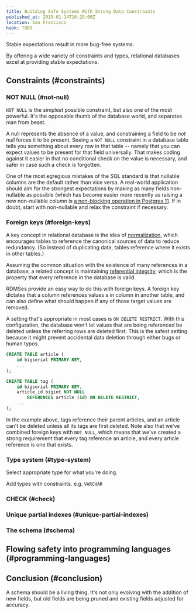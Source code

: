 ```yaml
---
title: Building Safe Systems With Strong Data Constraints
published_at: 2019-01-14T16:25:00Z
location: San Francisco
hook: TODO
---
```


Stable expectations result in more bug-free systems.

By offering a wide variety of constraints and types,
relational databases excel at providing stable
expectations.

## Constraints (#constraints)

### NOT NULL (#not-null)

`NOT NULL` is the simplest possible constraint, but also
one of the most powerful. It's the opposable thumb of the
database world, and separates man from beast.

A null represents the absence of a value, and constraining
a field to be _not null_ forces it to be present. Seeing a
`NOT NULL` constraint in a database table tells you something
about every row in that table -- namely that you can expect
values to be present for that field universally. That makes
coding against it easier in that no conditional check on
the value is necessary, and safer in case such a check is
forgotten.

One of the most egregious mistakes of the SQL standard is
that nullable columns are the default rather than vice
versa. A real-world application should aim for the
strongest expectations by making as many fields
non-nullable as possible (which has become easier more
recently as raising a new non-nullable column is [a
non-blocking operation in Postgres 11](/postgres-default).
If in doubt, start with non-nullable and relax the
constraint if necessary.

### Foreign keys (#foreign-keys)

A key concept in relational database is the idea of
[normalization][normalization], which encourages tables to
reference the canonical sources of data to reduce
redundancy. (So instead of duplicating data, tables
reference where it exists in other tables.)

Assuming the common situation with the existence of many
references in a database, a related concept is maintaining
[referential integrity][integrity], which is the property
that every reference in the database is valid.

RDMSes provide an easy way to do this with foreign keys. A
foreign key dictates that a column references values a in
column in another table, and can also define what should
happen if any of those target values are removed.

A setting that's appropriate in most cases is `ON DELETE
RESTRICT`. With this configuration, the database won't let
values that are being referenced be deleted unless the
referring rows are deleted first. This is the safest
setting because it might prevent accidental data deletion
through either bugs or human typos.

``` sql
CREATE TABLE article (
    id bigserial PRIMARY KEY,
    ...
);

CREATE TABLE tag (
    id bigserial PRIMARY KEY,
    article_id bigint NOT NULL
        REFERENCES article (id) ON DELETE RESTRICT,
    ...
);
```

In the example above, tags reference their parent articles,
and an article can't be deleted unless all its tags are
first deleted. Note also that we've combined foreign keys
with `NOT NULL`, which means that we've created a strong
requirement that every tag reference an article, and every
article reference is one that exists.

### Type system (#type-system)

Select appropriate type for what you're doing.

Add types with constraints. e.g. `VARCHAR`

### CHECK (#check)

### Unique partial indexes (#unique-partial-indexes)

### The schema (#schema)

## Flowing safety into programming languages (#programming-languages)

## Conclusion (#conclusion)

A schema should be a living thing. It's not only evolving
with the addition of new fields, but old fields are being
pruned and existing fields adjusted for accuracy.

[integrity]: https://en.wikipedia.org/wiki/Referential_integrity
[normalization]: https://en.wikipedia.org/wiki/Database_normalization
